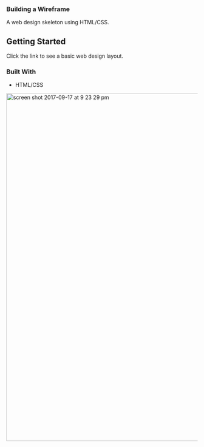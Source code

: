 ### Building a Wireframe
A web design skeleton using HTML/CSS. 

## Getting Started
Click the link to see a basic web design layout. 

### Built With
* HTML/CSS

<img width="916" alt="screen shot 2017-09-17 at 9 23 29 pm" src="https://user-images.githubusercontent.com/26241261/30529079-7edd051c-9bee-11e7-8e5a-70f87dc10648.png">

